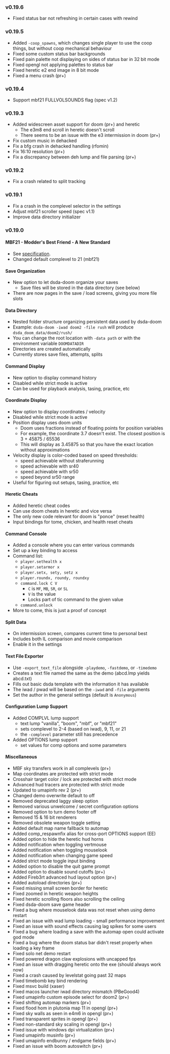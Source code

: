 ### v0.19.6
- Fixed status bar not refreshing in certain cases with rewind

### v0.19.5
- Added `-coop_spawns`, which changes single player to use the coop things, but without coop mechanical behaviour
- Fixed some custom status bar backgrounds
- Fixed pain palette not displaying on sides of status bar in 32 bit mode
- Fixed opengl not applying palettes to status bar
- Fixed heretic e2 end image in 8 bit mode
- Fixed a menu crash (pr+)

### v0.19.4
- Support mbf21 FULLVOLSOUNDS flag (spec v1.2)

### v0.19.3
- Added widescreen asset support for doom (pr+) and heretic
  - The e3m8 end scroll in heretic doesn't scroll
  - There seems to be an issue with the e3 intermission in doom (pr+)
- Fix custom music in dehacked
- Fix a bfg crash in dehacked handling (rfomin)
- Fix 16:10 resolution (pr+)
- Fix a discrepancy between deh lump and file parsing (pr+)

### v0.19.2
- Fix a crash related to split tracking

### v0.19.1
- Fix a crash in the complevel selector in the settings
- Adjust mbf21 scroller speed (spec v1.1)
- Improve data directory initializer

### v0.19.0

#### MBF21 - Modder's Best Friend - A New Standard
- See [specification](https://github.com/kraflab/mbf21/blob/master/README.md).
- Changed default complevel to 21 (mbf21)

#### Save Organization
- New option to let dsda-doom organize your saves
  - Save files will be stored in the data directory (see below)
- There are now pages in the save / load screens, giving you more file slots

#### Data Directory
- Nested folder structure organizing persistent data used by dsda-doom
- Example: `dsda-doom -iwad doom2 -file rush` will produce `dsda_doom_data/doom2/rush/`
- You can change the root location with `-data path` or with the environment variable `DOOMDATADIR`
- Directories are created automatically
- Currently stores save files, attempts, splits

#### Command Display
- New option to display command history
- Disabled while strict mode is active
- Can be used for playback analysis, tasing, practice, etc

#### Coordinate Display
- New option to display coordinates / velocity
- Disabled while strict mode is active
- Position display uses doom units
  - Doom uses fractions instead of floating points for position variables
  - For example, the coordinate 3.7 doesn't exist. The closest position is 3 + 45875 / 65536
  - This will display as 3.45875 so that you have the exact location without approximations
- Velocity display is color-coded based on speed thresholds:
  - speed achievable without straferunning
  - speed achievable with sr40
  - speed achievable with sr50
  - speed beyond sr50 range
- Useful for figuring out setups, tasing, practice, etc

#### Heretic Cheats
- Added heretic cheat codes
- Can use doom cheats in heretic and vice versa
- The only new code relevant for doom is "ponce" (reset health)
- Input bindings for tome, chicken, and health reset cheats

#### Command Console
- Added a console where you can enter various commands
- Set up a key binding to access
- Command list:
  - `player.sethealth x`
  - `player.setarmor x`
  - `player.setx, sety, setz x`
  - `player.roundx, roundy, roundxy`
  - `command.lock C V`
    - `C` is `MF`, `MB`, `SR`, or `SL`
    - `V` is the value
    - Locks part of tic command to the given value
  - `command.unlock`
- More to come, this is just a proof of concept

#### Split Data
- On intermission screen, compares current time to personal best
- Includes both IL comparison and movie comparison
- Enable it in the settings

#### Text File Exporter
- Use `-export_text_file` alongside `-playdemo`, `-fastdemo`, or `-timedemo`
- Creates a text file named the same as the demo (abcd.lmp yields abcd.txt)
- Fills out basic dsda template with the information it has available
- The iwad / pwad will be based on the `-iwad` and `-file` arguments
- Set the author in the general settings (default is `Anonymous`)

#### Configuration Lump Support
- Added COMPLVL lump support
  - text lump "vanilla", "boom", "mbf", or "mbf21"
  - sets complevel to 2-4 (based on iwad), 9, 11, or 21
  - the `-complevel` parameter still has precedence
- Added OPTIONS lump support
  - set values for comp options and some parameters

#### Miscellaneous
- MBF sky transfers work in all complevels (pr+)
- Map coordinates are protected with strict mode
- Crosshair target color / lock are protected with strict mode
- Advanced hud tracers are protected with strict mode
- Updated to umapinfo rev 2 (pr+)
- Changed demo overwrite default to off
- Removed deprecated laggy sleep option
- Removed various unwelcome / secret configuration options
- Removed option to turn demo footer off
- Removed 15 & 16 bit renderers
- Removed obsolete weapon toggle setting
- Added default map name fallback to automap
- Added comp_respawnfix alias for cross-port OPTIONS support (EE)
- Added option to hide the heretic hud horns
- Added notification when toggling vertmouse
- Added notification when toggling mouselook
- Added notification when changing game speed
- Added strict mode toggle input binding
- Added option to disable the quit game prompt
- Added option to disable sound cutoffs (pr+)
- Added Fireb3rt advanced hud layout option (pr+)
- Added autoload directories (pr+)
- Fixed missing small screen border for heretic
- Fixed zoomed in heretic weapon heights
- Fixed heretic scrolling floors also scrolling the ceiling
- Fixed dsda-doom save game header
- Fixed a bug where mouselook data was not reset when using demo restart
- Fixed an issue with wad lump loading - small performance improvement
- Fixed an issue with sound effects causing lag spikes for some users
- Fixed a bug where loading a save with the automap open could activate god mode
- Fixed a bug where the doom status bar didn't reset properly when loading a key frame
- Fixed solo net demo restart
- Fixed powered dragon claw explosions with uncapped fps
- Fixed an issue with dragging heretic onto the exe (should always work now)
- Fixed a crash caused by levelstat going past 32 maps
- Fixed timebomb key bind rendering
- Fixed msvc build (xaser)
- Fixed macos launcher iwad directory mismatch (PBeGood4)
- Fixed umapinfo custom episode select for doom2 (pr+)
- Fixed shifting automap markers (pr+)
- Fixed flood hom in plutonia map 11 in opengl (pr+)
- Fixed sky walls as seen in e4m6 in opengl (pr+)
- Fixed transparent sprites in opengl (pr+)
- Fixed non-standard sky scaling in opengl (pr+)
- Fixed issue with windows dpi virtualization (pr+)
- Fixed umapinfo musinfo (pr+)
- Fixed umapinfo endbunny / endgame fields (pr+)
- Fixed an issue with boom autoswitch (pr+)
